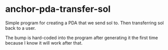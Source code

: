 # anchor-pda-transfer-sol

Simple program for creating a PDA that we send sol to. Then transferring sol back to a user.

The bump is hard-coded into the program after generating it the first time because I know it will work after that.
